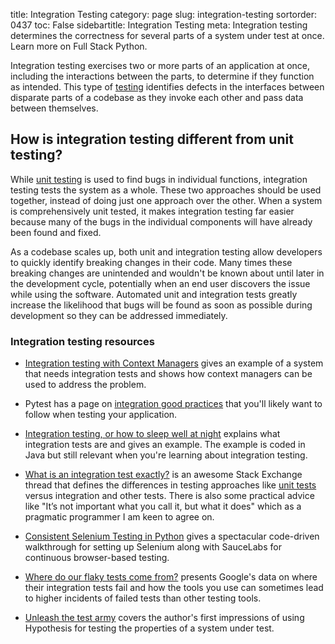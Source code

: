 title: Integration Testing
category: page
slug: integration-testing
sortorder: 0437
toc: False
sidebartitle: Integration Testing
meta: Integration testing determines the correctness for several parts of a system under test at once. Learn more on Full Stack Python.


Integration testing exercises two or more parts of an application at once, 
including the interactions between the parts, to determine if they function
as intended. This type of [testing](/testing.html) identifies defects in 
the interfaces between disparate parts of a codebase as they invoke 
each other and pass data between themselves.


## How is integration testing different from unit testing?
While [unit testing](/unit-testing.html) is used to find bugs in individual
functions, integration testing tests the system as a whole. These two
approaches should be used together, instead of doing just one approach over
the other. When a system is comprehensively unit tested, it makes 
integration testing far easier because many of the bugs in the individual
components will have already been found and fixed. 

As a codebase scales up, both unit and integration testing allow 
developers to quickly identify breaking changes in their code. Many times
these breaking changes are unintended and wouldn't be known about until
later in the development cycle, potentially when an end user discovers 
the issue while using the software. Automated unit and integration tests
greatly increase the likelihood that bugs will be found as soon as possible
during development so they can be addressed immediately.


### Integration testing resources
* [Integration testing with Context Managers](http://eigenhombre.com/introduction-to-context-managers-in-python.html)
  gives an example of a system that needs integration tests and shows how
  context managers can be used to address the problem.

* Pytest has a page on [integration good practices](https://pytest.org/latest/goodpractices.html)
  that you'll likely want to follow when testing your application.

* [Integration testing, or how to sleep well at night](http://enterprisecraftsmanship.com/2015/07/13/integration-testing-or-how-to-sleep-well-at-nights/)
  explains what integration tests are and gives an example. The example is 
  coded in Java but still relevant when you're learning about integration
  testing.

* [What is an integration test exactly?](https://softwareengineering.stackexchange.com/questions/48237/what-is-an-integration-test-exactly)
  is an awesome Stack Exchange thread that defines the differences in 
  testing approaches like [unit tests](/unit-testing.html) versus integration
  and other tests. There is also some practical advice like "It’s not 
  important what you call it, but what it does" which as a pragmatic 
  programmer I am keen to agree on.

* [Consistent Selenium Testing in Python](https://chrxs.net/articles/2017/09/01/consistent-selenium-testing/)
  gives a spectacular code-driven walkthrough for setting up Selenium
  along with SauceLabs for continuous browser-based testing.

* [Where do our flaky tests come from?](https://testing.googleblog.com/2017/04/where-do-our-flaky-tests-come-from.html)
  presents Google's data on where their integration tests fail and how
  the tools you use can sometimes lead to higher incidents of failed
  tests than other testing tools.

* [Unleash the test army](http://wordaligned.org/articles/unleash-the-test-army)
  covers the author's first impressions of using Hypothesis for testing
  the properties of a system under test.

